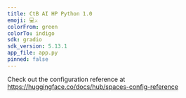 ```yaml
---
title: CtB AI HP Python 1.0
emoji: 💻⚔️
colorFrom: green
colorTo: indigo
sdk: gradio
sdk_version: 5.13.1
app_file: app.py
pinned: false
---
```


Check out the configuration reference at https://huggingface.co/docs/hub/spaces-config-reference
